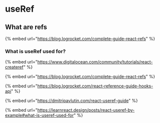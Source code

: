 # useRef

## What are refs

{% embed url="https://blog.logrocket.com/complete-guide-react-refs" %}

### What is useRef used for?

{% embed url="https://www.digitalocean.com/community/tutorials/react-createref" %}

{% embed url="https://blog.logrocket.com/complete-guide-react-refs" %}

{% embed url="https://blog.logrocket.com/react-reference-guide-hooks-api" %}

{% embed url="https://dmitripavlutin.com/react-useref-guide" %}

{% embed url="https://learnreact.design/posts/react-useref-by-example#what-is-useref-used-for" %}
